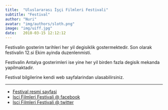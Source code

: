```yaml
---
title:  "Uluslararası İşçi Filmleri Festivali"
subtitle: "Festival"
author: "Nuri"
avatar: "img/authors/sloth.png"
image: "img/uiff.jpg"
date:   2018-03-15 12:12:12
---
```


Festivalin gosterim tarihleri her yil degisiklik gostermektedir. Son olarak festivalin 12.si Ekim ayinda duzenlenmisti. 

Festivalin Antalya gosterimleri ise yine her yil birden fazla degisik mekanda yapilmaktadir. 

Festival bilgilerine kendi web sayfalarindan ulasabilirsiniz.

---
- [Festival resmi sayfasi](http://www.iff.org.tr/)
- [Isci Filmleri Festivali @ facebook](https://www.facebook.com/iscifilmlerifestivali)
- [Isci Filmleri Festivali @ twitter](https://twitter.com/iscifilmfest)
